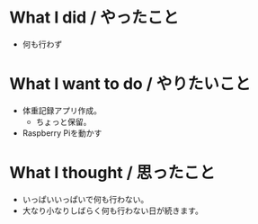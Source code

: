 # What I did / やったこと
- 何も行わず

# What I want to do / やりたいこと
- 体重記録アプリ作成。
  - ちょっと保留。
- Raspberry Piを動かす

# What I thought / 思ったこと
- いっぱいいっぱいで何も行わない。
- 大なり小なりしばらく何も行わない日が続きます。
